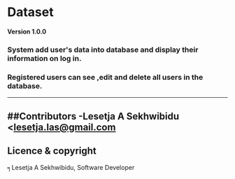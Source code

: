 # Dataset

**Version 1.0.0**

### System add user's data into database and display their information on log in.
### Registered users can see ,edit and delete all users in the database.

---
##Contributors
-Lesetja A Sekhwibidu <lesetja.las@gmail.com
---
## Licence & copyright
╕Lesetja A Sekhwibidu, Software Developer
